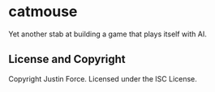 catmouse
========

Yet another stab at building a game that plays itself with AI.

License and Copyright
---------------------

Copyright Justin Force. Licensed under the ISC License.
